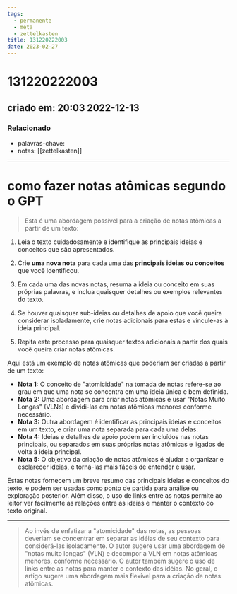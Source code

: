 ```yaml
---
tags:
  - permanente
  - meta
  - zettelkasten
title: 131220222003
date: 2023-02-27
---
```


# 131220222003

## criado em: 20:03 2022-12-13

### Relacionado

- palavras-chave: 
- notas: [[zettelkasten]]
---

# como fazer notas atômicas segundo o GPT

>Esta é uma abordagem possível para a criação de notas atômicas a partir de um texto:

1. Leia o texto cuidadosamente e identifique as principais ideias e conceitos que são apresentados.
    
2. Crie **uma nova nota** para cada uma das **principais ideias ou conceitos** que você identificou.
    
3. Em cada uma das novas notas, resuma a ideia ou conceito em suas próprias palavras, e inclua quaisquer detalhes ou exemplos relevantes do texto.
    
4. Se houver quaisquer sub-ideias ou detalhes de apoio que você queira considerar isoladamente, crie notas adicionais para estas e vincule-as à ideia principal.
    
5. Repita este processo para quaisquer textos adicionais a partir dos quais você queira criar notas atômicas.

Aqui está um exemplo de notas atômicas que poderiam ser criadas a partir de um texto:

- **Nota 1:** O conceito de "atomicidade" na tomada de notas refere-se ao grau em que uma nota se concentra em uma ideia única e bem definida.
- **Nota 2:** Uma abordagem para criar notas atômicas é usar "Notas Muito Longas" (VLNs) e dividi-las em notas atômicas menores conforme necessário.
- **Nota 3:** Outra abordagem é identificar as principais ideias e conceitos em um texto, e criar uma nota separada para cada uma delas.
- **Nota 4:** Ideias e detalhes de apoio podem ser incluídos nas notas principais, ou separados em suas próprias notas atômicas e ligados de volta à ideia principal.
- **Nota 5:** O objetivo da criação de notas atômicas é ajudar a organizar e esclarecer ideias, e torná-las mais fáceis de entender e usar.

Estas notas fornecem um breve resumo das principais ideias e conceitos do texto, e podem ser usadas como ponto de partida para análise ou exploração posterior. Além disso, o uso de links entre as notas permite ao leitor ver facilmente as relações entre as ideias e manter o contexto do texto original.

---

>Ao invés de enfatizar a "atomicidade" das notas, as pessoas deveriam se concentrar em separar as idéias de seu contexto para considerá-las isoladamente. O autor sugere usar uma abordagem de "notas muito longas" (VLN) e decompor a VLN em notas atômicas menores, conforme necessário. O autor também sugere o uso de links entre as notas para manter o contexto das idéias. No geral, o artigo sugere uma abordagem mais flexível para a criação de notas atômicas.
